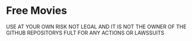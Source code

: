 # Free Movies
USE AT YOUR OWN RISK NOT LEGAL AND IT IS NOT THE OWNER OF THE GITHUB REPOSITORYS FULT FOR ANY ACTIONS OR LAWSSUITS
